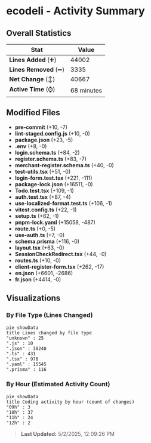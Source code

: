 # ecodeli - Activity Summary 

## Overall Statistics

| Stat                   | Value                                                             |
| ---------------------- | ----------------------------------------------------------------- |
| **Lines Added** (➕)   | 44002                                          |
| **Lines Removed** (➖) | 3335                                        |
| **Net Change** (↕)    | 40667                |
| **Active Time** (⌚)   | 68 minutes |


## Modified Files
- **pre-commit** (+10, -7)
- **lint-staged.config.js** (+10, -0)
- **package.json** (+23, -5)
- **.env** (+8, -0)
- **login.schema.ts** (+84, -2)
- **register.schema.ts** (+83, -7)
- **merchant-register.schema.ts** (+40, -0)
- **test-utils.tsx** (+51, -0)
- **login-form.test.tsx** (+221, -111)
- **package-lock.json** (+16511, -0)
- **Todo.test.tsx** (+109, -1)
- **auth.test.tsx** (+87, -4)
- **use-localized-format.test.ts** (+106, -1)
- **vitest.config.ts** (+22, -1)
- **setup.ts** (+62, -1)
- **pnpm-lock.yaml** (+15058, -487)
- **route.ts** (+0, -5)
- **use-auth.ts** (+7, -0)
- **schema.prisma** (+116, -0)
- **layout.tsx** (+63, -0)
- **SessionCheckRedirect.tsx** (+44, -0)
- **routes.ts** (+10, -0)
- **client-register-form.tsx** (+262, -17)
- **en.json** (+6601, -2686)
- **fr.json** (+4414, -0)

## Visualizations

### By File Type (Lines Changed)

```mermaid
pie showData
title Lines changed by file type
"unknown" : 25
".js" : 10
".json" : 30240
".ts" : 431
".tsx" : 970
".yaml" : 15545
".prisma" : 116
```

### By Hour (Estimated Activity Count)

```mermaid
pie showData
title Coding activity by hour (count of changes)
"09h" : 3
"10h" : 37
"11h" : 24
"12h" : 2
```


> **Last Updated:** 5/2/2025, 12:09:26 PM